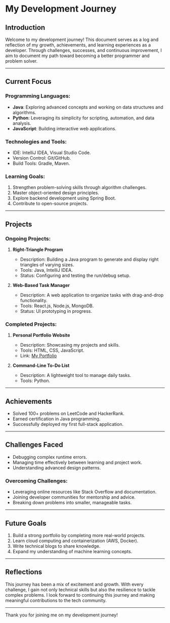 # My Development Journey

## Introduction
Welcome to my development journey! This document serves as a log and reflection of my growth, achievements, and learning experiences as a developer. Through challenges, successes, and continuous improvement, I aim to document my path toward becoming a better programmer and problem solver.

---

## Current Focus
### Programming Languages:
- **Java**: Exploring advanced concepts and working on data structures and algorithms.
- **Python**: Leveraging its simplicity for scripting, automation, and data analysis.
- **JavaScript**: Building interactive web applications.

### Technologies and Tools:
- IDE: IntelliJ IDEA, Visual Studio Code.
- Version Control: Git/GitHub.
- Build Tools: Gradle, Maven.

### Learning Goals:
1. Strengthen problem-solving skills through algorithm challenges.
2. Master object-oriented design principles.
3. Explore backend development using Spring Boot.
4. Contribute to open-source projects.

---

## Projects
### Ongoing Projects:
1. **Right-Triangle Program**
   - Description: Building a Java program to generate and display right triangles of varying sizes.
   - Tools: Java, IntelliJ IDEA.
   - Status: Configuring and testing the run/debug setup.

2. **Web-Based Task Manager**
   - Description: A web application to organize tasks with drag-and-drop functionality.
   - Tools: React.js, Node.js, MongoDB.
   - Status: UI prototyping in progress.

### Completed Projects:
1. **Personal Portfolio Website**
   - Description: Showcasing my projects and skills.
   - Tools: HTML, CSS, JavaScript.
   - Link: [My Portfolio](#)

2. **Command-Line To-Do List**
   - Description: A lightweight tool to manage daily tasks.
   - Tools: Python.

---

## Achievements
- Solved 100+ problems on LeetCode and HackerRank.
- Earned certification in Java programming.
- Successfully deployed my first full-stack application.

---

## Challenges Faced
- Debugging complex runtime errors.
- Managing time effectively between learning and project work.
- Understanding advanced design patterns.

### Overcoming Challenges:
- Leveraging online resources like Stack Overflow and documentation.
- Joining developer communities for mentorship and advice.
- Breaking down problems into smaller, manageable tasks.

---

## Future Goals
1. Build a strong portfolio by completing more real-world projects.
2. Learn cloud computing and containerization (AWS, Docker).
3. Write technical blogs to share knowledge.
4. Expand my understanding of machine learning concepts.

---

## Reflections
This journey has been a mix of excitement and growth. With every challenge, I gain not only technical skills but also the resilience to tackle complex problems. I look forward to continuing this journey and making meaningful contributions to the tech community.

---


Thank you for joining me on my development journey!

